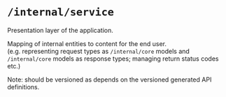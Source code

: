 # `/internal/service`

Presentation layer of the application.

Mapping of internal entities to content for the end user.<br>
(e.g. representing request types as `/internal/core` models and `/internal/core` models as response types; managing return status codes etc.)

Note: should be versioned as depends on the versioned generated API definitions.
